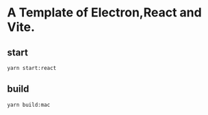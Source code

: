# A Template of Electron,React and Vite.

## start

```
yarn start:react
```

## build

```
yarn build:mac
```
